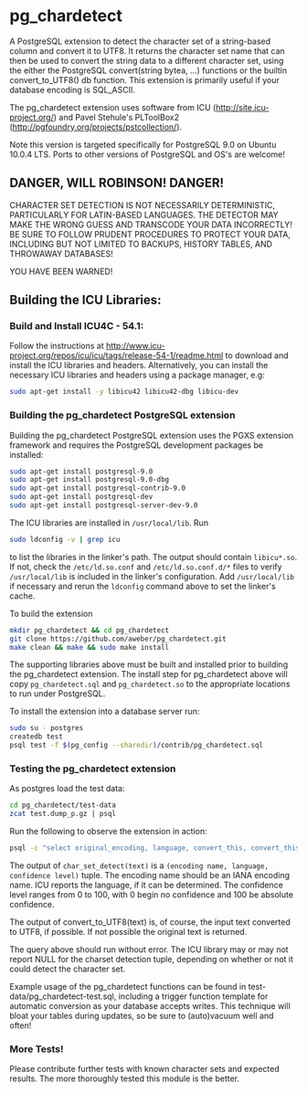 pg_chardetect
==============
A PostgreSQL extension to detect the character set of a string-based column and convert it to UTF8.  It returns 
the character set name that can then be used to convert the string data to a different 
character set, using the either the PostgreSQL convert(string bytea, ...) functions or the builtin convert_to_UTF8() db function.  This extension is primarily useful if your database encoding is SQL_ASCII.

The pg_chardetect extension uses software from ICU (http://site.icu-project.org/) and Pavel Stehule's PLToolBox2 (http://pgfoundry.org/projects/pstcollection/).

Note this version is targeted specifically for PostgreSQL 9.0 on Ubuntu 10.0.4 LTS.  Ports to other versions of PostgreSQL and OS's are welcome!

DANGER, WILL ROBINSON! DANGER!
------------------------------

CHARACTER SET DETECTION IS NOT NECESSARILY DETERMINISTIC, PARTICULARLY FOR LATIN-BASED LANGUAGES.  THE DETECTOR MAY MAKE THE WRONG GUESS AND TRANSCODE YOUR DATA INCORRECTLY!  BE SURE TO FOLLOW PRUDENT PROCEDURES TO PROTECT YOUR DATA, INCLUDING BUT NOT LIMITED TO BACKUPS, HISTORY TABLES, AND THROWAWAY DATABASES!

YOU HAVE BEEN WARNED!

Building the ICU Libraries:
---------------------------

### Build and Install ICU4C - 54.1:

Follow the instructions at http://www.icu-project.org/repos/icu/icu/tags/release-54-1/readme.html to download and install the ICU libraries and headers.  Alternatively, you can install the necessary ICU libraries and headers using a package manager, e.g:

```bash
sudo apt-get install -y libicu42 libicu42-dbg libicu-dev
```

### Building the pg_chardetect PostgreSQL extension

Building the pg_chardetect PostgreSQL extension uses the PGXS extension framework and requires the PostgreSQL development packages be installed:

```bash
sudo apt-get install postgresql-9.0
sudo apt-get install postgresql-9.0-dbg
sudo apt-get install postgresql-contrib-9.0
sudo apt-get install postgresql-dev
sudo apt-get install postgresql-server-dev-9.0
```

The ICU libraries are installed in `/usr/local/lib`.  Run

```bash
sudo ldconfig -v | grep icu
```

to list the libraries in the linker's path.  The output should contain `libicu*.so`.  If not, check the `/etc/ld.so.conf` and `/etc/ld.so.conf.d/*` files to verify `/usr/local/lib` is included in the linker's configuration.  Add `/usr/local/lib` if necessary and rerun the `ldconfig` command above to set the linker's cache.

To build the extension

```bash
mkdir pg_chardetect && cd pg_chardetect
git clone https://github.com/aweber/pg_chardetect.git
make clean && make && sudo make install
```

The supporting libraries above must be built and installed prior to building the pg_chardetect extension.  The install step for pg_chardetect above will copy `pg_chardetect.sql` and `pg_chardetect.so` to the appropriate locations to run under PostgreSQL.

To install the extension into a database server run:

```bash
sudo su - postgres
createdb test
psql test -f $(pg_config --sharedir)/contrib/pg_chardetect.sql
```

### Testing the pg_chardetect extension

As postgres load the test data:

```bash
cd pg_chardetect/test-data
zcat test.dump_p.gz | psql 
```

Run the following to observe the extension in action:

```bash
psql -c "select original_encoding, language, convert_this, convert_this::bytea, convert_this::bytea, char_set_detect(convert_this), convert_to_UTF8(convert_this) from test"
```
The output of `char_set_detect(text)` is a `(encoding name, language, confidence level)` tuple.  The encoding name should be an IANA encoding name.  ICU reports the language, if it can be determined.  The confidence level ranges from 0 to 100, with 0 begin no confidence and 100 be absolute confidence.

The output of convert_to_UTF8(text) is, of course, the input text converted to UTF8, if possible.  If not possible the original text is returned.  

The query above should run without error.  The ICU library may or may not report NULL for the charset detection tuple, depending on whether or not it could detect the character set.

Example usage of the pg_chardetect functions can be found in test-data/pg_chardetect-test.sql, including a trigger function template for automatic conversion as your database accepts writes.  This technique will bloat your tables during updates, so be sure to (auto)vacuum well and often!


### More Tests!

Please contribute further tests with known character sets and expected results.  The more thoroughly tested this module is the better.
